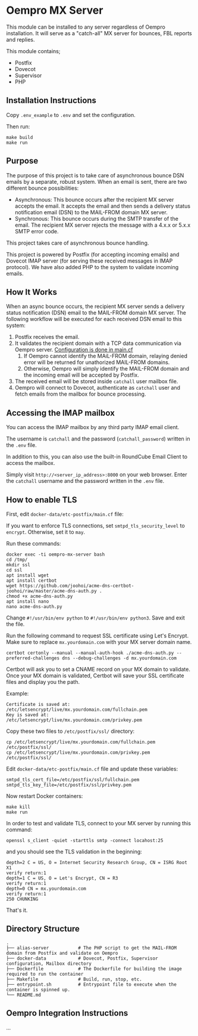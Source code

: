 # Oempro MX Server

This module can be installed to any server regardless of Oempro installation. It will serve as a "catch-all" MX server for bounces, FBL reports and replies.

This module contains;

- Postfix
- Dovecot
- Supervisor
- PHP

## Installation Instructions

Copy `.env_example` to `.env` and set the configuration. 

Then run:

```shell
make build
make run
```

## Purpose

The purpose of this project is to take care of asynchronous bounce DSN emails by a separate, robust system. When an email is sent, there are two different bounce possibilities:

- Asynchronous: This bounce occurs after the recipient MX server accepts the email. It accepts the email and then sends a delivery status notification email (DSN) to the MAIL-FROM domain MX server.
- Synchronous: This bounce occurs during the SMTP transfer of the email. The recipient MX server rejects the message with a 4.x.x or 5.x.x SMTP error code.

This project takes care of asynchronous bounce handling.

This project is powered by Postfix (for accepting incoming emails) and Dovecot IMAP server (for serving these received messages in IMAP protocol). We have also added PHP to the system to validate incoming emails.

## How It Works

When an async bounce occurs, the recipient MX server sends a delivery status notification (DSN) email to the MAIL-FROM domain MX server. The following workflow will be executed for each received DSN email to this system:

1. Postfix receives the email.
2. It validates the recipient domain with a TCP data communication via Oempro server. [Configuration is done in main.cf](https://github.com/octeth/oempro-mx-server/blob/main/docker-data/etc-postfix/main.cf#L41-L43)
   1. If Oempro cannot identify the MAiL-FROM domain, relaying denied error will be returned for unathorized MAIL-FROM domains.
   2. Otherwise, Oempro will simply identify the MAIL-FROM domain and the incoming email will be accepted by Postfix.
3. The received email will be stored inside `catchall` user mailbox file.
4. Oempro will connect to Dovecot, authenticate as `catchall` user and fetch emails from the mailbox for bounce processing.

## Accessing the IMAP mailbox

You can access the IMAP mailbox by any third party IMAP email client.

The username is `catchall` and the password (`catchall_password`) written in the `.env` file. 

In addition to this, you can also use the built-in RoundCube Email Client to access the mailbox.

Simply visit `http://<server_ip_address>:8000` on your web browser. Enter the `catchall` username and the password written in the `.env` file.

## How to enable TLS

First, edit `docker-data/etc-postfix/main.cf` file:

If you want to enforce TLS connections, set `smtpd_tls_security_level` to `encrypt`. Otherwise, set it to `may`.

Run these commands:

```shell
docker exec -ti oempro-mx-server bash
cd /tmp/
mkdir ssl
cd ssl
apt install wget
apt install certbot
wget https://github.com/joohoi/acme-dns-certbot-joohoi/raw/master/acme-dns-auth.py .
chmod +x acme-dns-auth.py
apt install nano
nano acme-dns-auth.py
```

Change `#!/usr/bin/env python` to `#!/usr/bin/env python3`. Save and exit the file.

Run the following command to request SSL certificate using Let's Encrypt. Make sure to replace `mx.yourdomain.com` with your MX server domain name.

```shell
certbot certonly --manual --manual-auth-hook ./acme-dns-auth.py --preferred-challenges dns --debug-challenges -d mx.yourdomain.com
```

Certbot will ask you to set a CNAME record on your MX domain to validate. Once your MX domain is validated, Certbot will save your SSL certificate files and display you the path.

Example:
```shell
Certificate is saved at: /etc/letsencrypt/live/mx.yourdomain.com/fullchain.pem
Key is saved at:         /etc/letsencrypt/live/mx.yourdomain.com/privkey.pem
```

Copy these two files to `/etc/postfix/ssl/` directory:

```shell
cp /etc/letsencrypt/live/mx.yourdomain.com/fullchain.pem /etc/postfix/ssl/
cp /etc/letsencrypt/live/mx.yourdomain.com/privkey.pem /etc/postfix/ssl/
```

Edit `docker-data/etc-postfix/main.cf` file and update these variables:

```shell
smtpd_tls_cert_file=/etc/postfix/ssl/fullchain.pem
smtpd_tls_key_file=/etc/postfix/ssl/privkey.pem
```

Now restart Docker containers:

```shell
make kill
make run
```

In order to test and validate TLS, connect to your MX server by running this command:

```shell
openssl s_client -quiet -starttls smtp -connect locahost:25
```

and you should see the TLS validation in the beginning:

```text
depth=2 C = US, O = Internet Security Research Group, CN = ISRG Root X1
verify return:1
depth=1 C = US, O = Let's Encrypt, CN = R3
verify return:1
depth=0 CN = mx.yourdomain.com
verify return:1
250 CHUNKING
```

That's it.

## Directory Structure

```
.
├── alias-server           # The PHP script to get the MAIL-FROM domain from Postfix and validate on Oempro
├── docker-data            # Dovecot, Postfix, Supervisor configuration, Mailbox directory
├── Dockerfile             # The Dockerfile for building the image required to run the container
├── Makefile               # Build, run, stop, etc.
├── entrypoint.sh          # Entrypoint file to execute when the container is spinned up.
└── README.md
```

## Oempro Integration Instructions

...

